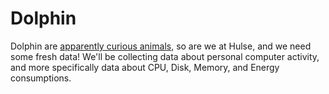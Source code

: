 # Dolphin

Dolphin are [apparently curious animals](https://faunafacts.com/animals/curious-animals/), so are we at Hulse, and we need some fresh data! We'll be collecting data about personal computer activity, and more specifically data about CPU, Disk, Memory, and Energy consumptions.